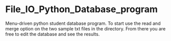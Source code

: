# File_IO_Python_Database_program

Menu-driven python student database program.
To start use the read and merge option on the two sample txt files in the directory.
From there you are free to edit the database and see the results.
